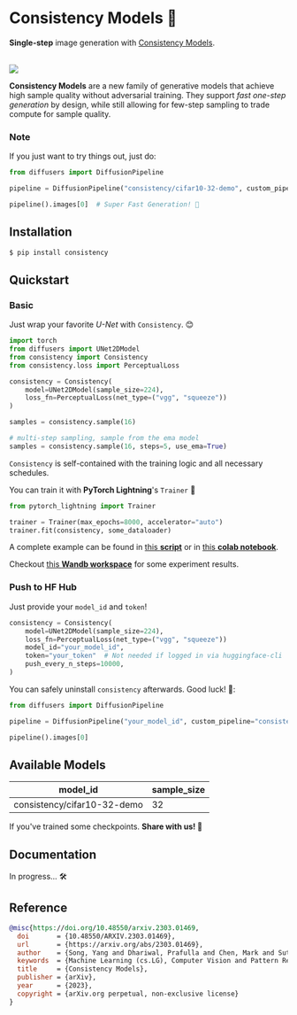 # **Consistency Models** 🌃

**Single-step** image generation with [Consistency Models](https://arxiv.org/abs/2303.01469).

<br />

<img src="./assets/training.gif" />

<br />

**Consistency Models** are a new family of generative models that achieve high sample quality without adversarial training. They support _fast one-step generation_ by design, while still allowing for few-step sampling to trade compute for sample quality.

### Note

If you just want to try things out, just do:

```python
from diffusers import DiffusionPipeline

pipeline = DiffusionPipeline("consistency/cifar10-32-demo", custom_pipeline="consistency/pipeline")

pipeline().images[0]  # Super Fast Generation! 🤯
```

## Installation

```sh
$ pip install consistency
```

## Quickstart

### Basic

Just wrap your favorite _U-Net_ with `Consistency`. 😊

```python
import torch
from diffusers import UNet2DModel
from consistency import Consistency
from consistency.loss import PerceptualLoss

consistency = Consistency(
    model=UNet2DModel(sample_size=224),
    loss_fn=PerceptualLoss(net_type=("vgg", "squeeze"))
)

samples = consistency.sample(16)

# multi-step sampling, sample from the ema model
samples = consistency.sample(16, steps=5, use_ema=True)
```

`Consistency` is self-contained with the training logic and all necessary schedules.

You can train it with **PyTorch Lightning**'s `Trainer` 🚀

```python
from pytorch_lightning import Trainer

trainer = Trainer(max_epochs=8000, accelerator="auto")
trainer.fit(consistency, some_dataloader)
```

A complete example can be found in [this **script**](https://github.com/junhsss/consistency-models/blob/main/examples/train.py) or in [this **colab notebook**](https://colab.research.google.com/github/junhsss/consistency-models/blob/main/examples/consistency_models.ipynb).

Checkout [this **Wandb workspace**](https://wandb.ai/junhsss/consistency?workspace=user-junhsss) for some experiment results.

### Push to HF Hub

Just provide your `model_id` and `token`!

```python
consistency = Consistency(
    model=UNet2DModel(sample_size=224),
    loss_fn=PerceptualLoss(net_type=("vgg", "squeeze"))
    model_id="your_model_id",
    token="your_token"  # Not needed if logged in via huggingface-cli
    push_every_n_steps=10000,
)
```

You can safely uninstall `consistency` afterwards. Good luck! 🤞:

```python
from diffusers import DiffusionPipeline

pipeline = DiffusionPipeline("your_model_id", custom_pipeline="consistency/pipeline")

pipeline().images[0]
```

## Available Models

| model_id                    | sample_size |
| --------------------------- | ----------- |
| consistency/cifar10-32-demo | 32          |

If you've trained some checkpoints. **Share with us! 🤗**

## Documentation

In progress... 🛠

## Reference

```bibtex
@misc{https://doi.org/10.48550/arxiv.2303.01469,
  doi       = {10.48550/ARXIV.2303.01469},
  url       = {https://arxiv.org/abs/2303.01469},
  author    = {Song, Yang and Dhariwal, Prafulla and Chen, Mark and Sutskever, Ilya},
  keywords  = {Machine Learning (cs.LG), Computer Vision and Pattern Recognition (cs.CV), Machine Learning (stat.ML), FOS: Computer and information sciences, FOS: Computer and information sciences},
  title     = {Consistency Models},
  publisher = {arXiv},
  year      = {2023},
  copyright = {arXiv.org perpetual, non-exclusive license}
}
```
